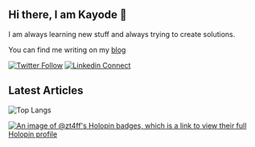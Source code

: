 ## Hi there, I am Kayode 👋
I am always learning new stuff and always trying to create solutions. 

You can find me writing on my [blog](https://blog.zt4ff.dev)

[![Twitter Follow](https://img.shields.io/twitter/follow/zt4ff?color=%231DA1F2&label=Follow%20%40zt4ff&logo=twitter&style=for-the-badge)](https://twitter.com/intent/follow?screen_name=zt4ff)
[![Linkedin Connect](https://img.shields.io/badge/linkedin-%230077B5.svg?&style=for-the-badge&logo=linkedin&logoColor=white)](https://www.linkedin.com/in/oluwasegun-kayode-07879b1aa/)


## Latest Articles
<!-- BLOG-POST-LIST:START -->
<!-- BLOG-POST-LIST:END -->

![Top Langs](https://github-readme-stats.vercel.app/api/top-langs/?username=zt4ff&theme=radical)


[![An image of @zt4ff's Holopin badges, which is a link to view their full Holopin profile](https://holopin.me/zt4ff)](https://holopin.io/@zt4ff)